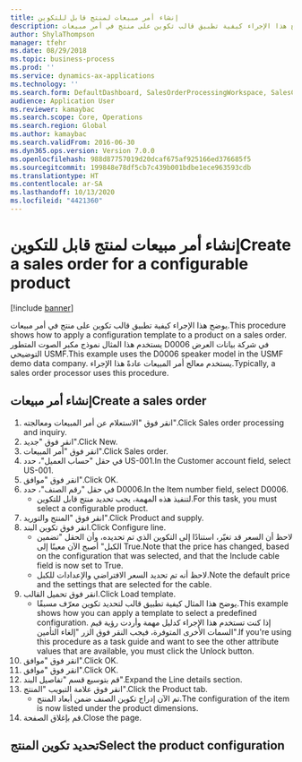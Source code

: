 ```yaml
---
title: إنشاء أمر مبيعات لمنتج قابل للتكوين
description: يوضح هذا الإجراء كيفية تطبيق قالب تكوين على منتج في أمر مبيعات.
author: ShylaThompson
manager: tfehr
ms.date: 08/29/2018
ms.topic: business-process
ms.prod: ''
ms.service: dynamics-ax-applications
ms.technology: ''
ms.search.form: DefaultDashboard, SalesOrderProcessingWorkspace, SalesCreateOrder, SalesTable, PCRuntimeConfigurator, PCTemplateConfigurationSelection
audience: Application User
ms.reviewer: kamaybac
ms.search.scope: Core, Operations
ms.search.region: Global
ms.author: kamaybac
ms.search.validFrom: 2016-06-30
ms.dyn365.ops.version: Version 7.0.0
ms.openlocfilehash: 988d87757019d20dcaf675af925166ed376685f5
ms.sourcegitcommit: 199848e78df5cb7c439b001bdbe1ece963593cdb
ms.translationtype: HT
ms.contentlocale: ar-SA
ms.lasthandoff: 10/13/2020
ms.locfileid: "4421360"
---
```

# <a name="create-a-sales-order-for-a-configurable-product"></a><span data-ttu-id="03874-103">إنشاء أمر مبيعات لمنتج قابل للتكوين</span><span class="sxs-lookup"><span data-stu-id="03874-103">Create a sales order for a configurable product</span></span>

[!include [banner](../../includes/banner.md)]

<span data-ttu-id="03874-104">يوضح هذا الإجراء كيفية تطبيق قالب تكوين على منتج في أمر مبيعات.</span><span class="sxs-lookup"><span data-stu-id="03874-104">This procedure shows how to apply a configuration template to a product on a sales order.</span></span> <span data-ttu-id="03874-105">يستخدم هذا المثال نموذج مكبر الصوت المتطور D0006 في شركة بيانات العرض التوضيحي USMF.</span><span class="sxs-lookup"><span data-stu-id="03874-105">This example uses the D0006 speaker model in the USMF demo data company.</span></span> <span data-ttu-id="03874-106">يستخدم معالج أمر المبيعات عادةً هذا الإجراء.</span><span class="sxs-lookup"><span data-stu-id="03874-106">Typically, a sales order processor uses this procedure.</span></span>


## <a name="create-a-sales-order"></a><span data-ttu-id="03874-107">إنشاء أمر مبيعات</span><span class="sxs-lookup"><span data-stu-id="03874-107">Create a sales order</span></span>
1. <span data-ttu-id="03874-108">انقر فوق "الاستعلام عن أمر المبيعات ومعالجته‬".</span><span class="sxs-lookup"><span data-stu-id="03874-108">Click Sales order processing and inquiry.</span></span>
2. <span data-ttu-id="03874-109">انقر فوق "جديد".</span><span class="sxs-lookup"><span data-stu-id="03874-109">Click New.</span></span>
3. <span data-ttu-id="03874-110">انقر فوق "أمر المبيعات".</span><span class="sxs-lookup"><span data-stu-id="03874-110">Click Sales order.</span></span>
4. <span data-ttu-id="03874-111">في حقل "حساب العميل"، حدد US-001.</span><span class="sxs-lookup"><span data-stu-id="03874-111">In the Customer account field, select US-001.</span></span> 
5. <span data-ttu-id="03874-112">انقر فوق "موافق".</span><span class="sxs-lookup"><span data-stu-id="03874-112">Click OK.</span></span>
6. <span data-ttu-id="03874-113">في حقل "رقم الصنف"، حدد D0006.</span><span class="sxs-lookup"><span data-stu-id="03874-113">In the Item number field, select D0006.</span></span>
    * <span data-ttu-id="03874-114">لتنفيذ هذه المهمة، يجب تحديد منتج قابل للتكوين.</span><span class="sxs-lookup"><span data-stu-id="03874-114">For this task, you must select a configurable product.</span></span>  
7. <span data-ttu-id="03874-115">انقر فوق "المنتج والتوريد".</span><span class="sxs-lookup"><span data-stu-id="03874-115">Click Product and supply.</span></span>
8. <span data-ttu-id="03874-116">انقر فوق تكوين البند.</span><span class="sxs-lookup"><span data-stu-id="03874-116">Click Configure line.</span></span>
    * <span data-ttu-id="03874-117">لاحظ أن السعر قد تغيّر، استنادًا إلى التكوين الذي تم تحديده، وأن الحقل "تضمين الكبل" أصبح الآن معينًا إلى True.</span><span class="sxs-lookup"><span data-stu-id="03874-117">Note that the price has changed, based on the configuration that was selected, and that the Include cable field is now set to True.</span></span>  
    * <span data-ttu-id="03874-118">لاحظ أنه تم تحديد السعر الافتراضي والإعدادات للكبل.</span><span class="sxs-lookup"><span data-stu-id="03874-118">Note the default price and the settings that are selected for the cable.</span></span>  
9. <span data-ttu-id="03874-119">انقر فوق تحميل القالب.</span><span class="sxs-lookup"><span data-stu-id="03874-119">Click Load template.</span></span>
    * <span data-ttu-id="03874-120">يوضح هذا المثال كيفية تطبيق قالب لتحديد تكوين معرّف مسبقًا.</span><span class="sxs-lookup"><span data-stu-id="03874-120">This example shows how you can apply a template to select a predefined configuration.</span></span> <span data-ttu-id="03874-121">إذا كنت تستخدم هذا الإجراء كدليل مهمة وأردت رؤية قيم السمات الأخرى المتوفرة، فيجب النقر فوق الزر "إلغاء التأمين".</span><span class="sxs-lookup"><span data-stu-id="03874-121">If you're using this procedure as a task guide and want to see the other attribute values that are available, you must click the Unlock button.</span></span>  
10. <span data-ttu-id="03874-122">انقر فوق "موافق".</span><span class="sxs-lookup"><span data-stu-id="03874-122">Click OK.</span></span>
11. <span data-ttu-id="03874-123">انقر فوق "موافق".</span><span class="sxs-lookup"><span data-stu-id="03874-123">Click OK.</span></span>
12. <span data-ttu-id="03874-124">قم بتوسيع قسم "تفاصيل البند".</span><span class="sxs-lookup"><span data-stu-id="03874-124">Expand the Line details section.</span></span>
13. <span data-ttu-id="03874-125">انقر فوق علامة التبويب "المنتج".</span><span class="sxs-lookup"><span data-stu-id="03874-125">Click the Product tab.</span></span>
    * <span data-ttu-id="03874-126">تم الآن إدراج تكوين الصنف ضمن أبعاد المنتج.</span><span class="sxs-lookup"><span data-stu-id="03874-126">The configuration of the item is now listed under the product dimensions.</span></span>  
14. <span data-ttu-id="03874-127">قم بإغلاق الصفحة.</span><span class="sxs-lookup"><span data-stu-id="03874-127">Close the page.</span></span>

## <a name="select-the-product-configuration"></a><span data-ttu-id="03874-128">تحديد تكوين المنتج</span><span class="sxs-lookup"><span data-stu-id="03874-128">Select the product configuration</span></span>

